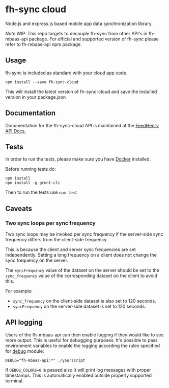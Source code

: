 # fh-sync cloud

Node.js and express.js based mobile app data synchronization library. 

*Note* WIP. This repo targets to decouple fh-sync from other API's in fh-mbaas-api package.
For official and supported version of fh-sync please refer to fh-mbaas-api npm package.

## Usage
 fh-sync  is included as standard with your cloud app code.

```
npm install --save fh-sync-cloud
```

This will install the latest version of fh-sync-cloud and save the installed version in your package.json

## Documentation
Documentation for the fh-sync-cloud API is maintained at the [FeedHenry API Docs.](http://docs.feedhenry.com/v3/api/cloud_api.html)


## Tests
In order to run the tests, please make sure you have [Docker](https://www.docker.com/) installed.

Before running tests do:

```
npm install
npm install -g grunt-cli
```

Then to run the tests use ```npm test```

## Caveats

### Two sync loops per sync frequency
Two sync loops may be invoked per sync frequency if the server-side sync frequency
differs from the client-side frequency.

This is because the client and server sync frequencies are set independently.
Setting a long frequency on a client does not change the sync frequency on the
server.

The `syncFrequency` value of the dataset on the server should be set to the
`sync_frequency` value of the corresponding dataset on the client to avoid this.

For example:
  * `sync_frequency` on the client-side dataset is also set to 120 seconds.
  * `syncFrequency` on the server-side dataset is set to 120 seconds.

## API logging

Users of the fh-mbaas-api can then enable logging if they would like to see more output. This is useful for debugging purposes.
It's possible to pass environment variables to enable the logging according the rules specified for [debug](https://www.npmjs.com/package/debug) module:
  
```
DEBUG="fh-mbaas-api:*" ./yourscript 
```
If `DEBUG_COLORS=0` is passed also it will print log messages with proper timestamps. This is automatically enabled outside properly supported terminal.
